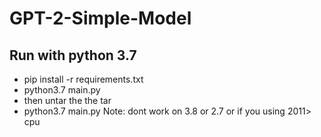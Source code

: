 # GPT-2-Simple-Model
## Run with python 3.7

* pip install -r requirements.txt
* python3.7 main.py
* then untar the the tar
* python3.7 main.py
Note: dont work on 3.8 or 2.7 or if you using 2011> cpu
